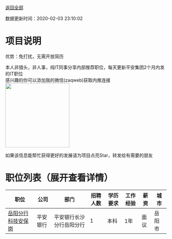 [返回全部](https://github.com/zaqweb/PA-IT-JOBS/)

数据更新时间：2020-02-03 23:10:02
# 项目说明

优势：免打扰，无需开放简历

本人非猎头，非人事，纯IT同事分享内部推荐职位，每天更新平安集团2个月内发的IT职位  
感兴趣的你可以添加我的微信(zaqweb)获取内推连接  
<img src="https://github.com/zaqweb/PA-IT-JOBS/blob/master/WechatICode.jpeg"  height="200" width="200">

如果该信息能帮忙获得更好的发展请为项目点亮Star，转发给有需要的朋友
# 职位列表（展开查看详情）

|职位|公司|部门|招聘人数|学历要求|工作经验|薪资|城市|
|---|---|---|---|---|---|---|---|
|[岳阳分行科技安保岗](../detail/CB837FECEFD24AE0A2EEBB1A1AE9EA0B.md)|平安银行|平安银行长沙分行岳阳分行|1|本科|1年|面议|岳阳市|




